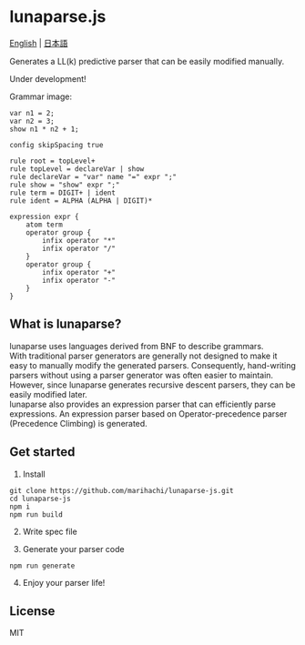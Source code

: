 # lunaparse.js
[English](https://github.com/marihachi/lunaparse-js/blob/main/README.md) | [日本語](https://github.com/marihachi/lunaparse-js/blob/main/README.ja.md)

Generates a LL(k) predictive parser that can be easily modified manually.

Under development!

Grammar image:
```
var n1 = 2;
var n2 = 3;
show n1 * n2 + 1;
```
```
config skipSpacing true

rule root = topLevel+
rule topLevel = declareVar | show
rule declareVar = "var" name "=" expr ";"
rule show = "show" expr ";"
rule term = DIGIT+ | ident
rule ident = ALPHA (ALPHA | DIGIT)*

expression expr {
    atom term
    operator group {
        infix operator "*"
        infix operator "/"
    }
    operator group {
        infix operator "+"
        infix operator "-"
    }
}
```

## What is lunaparse?
lunaparse uses languages derived from BNF to describe grammars.\
With traditional parser generators are generally not designed to make it easy to manually modify the generated parsers. Consequently, hand-writing parsers without using a parser generator was often easier to maintain.\
However, since lunaparse generates recursive descent parsers, they can be easily modified later.\
lunaparse also provides an expression parser that can efficiently parse expressions. An expression parser based on Operator-precedence parser (Precedence Climbing) is generated.

## Get started
1. Install
```
git clone https://github.com/marihachi/lunaparse-js.git
cd lunaparse-js
npm i
npm run build
```

2. Write spec file

3. Generate your parser code
```
npm run generate
```

4. Enjoy your parser life!

## License
MIT
